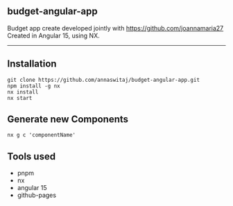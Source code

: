 ## budget-angular-app

Budget app create developed jointly with https://github.com/joannamaria27
Created in Angular 15, using NX.

---

## Installation

```plaintext
git clone https://github.com/annaswitaj/budget-angular-app.git
npm install -g nx
nx install
nx start
```

## Generate new Components

```plaintext
nx g c 'componentName'
```

## Tools used

- pnpm
- nx
- angular 15
- github-pages
